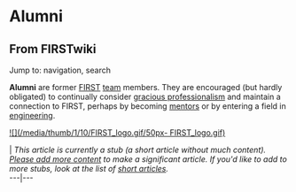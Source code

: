 # Alumni

## From FIRSTwiki

Jump to: navigation, search

**Alumni** are former [FIRST](first) [team](team) members. They are encouraged (but hardly obligated) to continually consider [gracious professionalism](Gracious_professionalism "Gracious professionalism") and maintain a connection to FIRST, perhaps by becoming [mentors](Mentor "Mentor") or by entering a field in [engineering](Engineering "Engineering").

[![](/media/thumb/1/10/FIRST_logo.gif/50px-
FIRST_logo.gif)](Image:FIRST_logo.gif)

| _This article is currently a stub (a short article without much content). [Please add more content](http://www.firstwiki.net/index.php?title=Alumni&action=edit "http://www.firstwiki.net/index.php?title=Alumni&action=edit") to make a significant article. If you'd like to add to more stubs, look at the list of [short articles](Special:Shortpages "Special:Shortpages")._<br>
---|---
